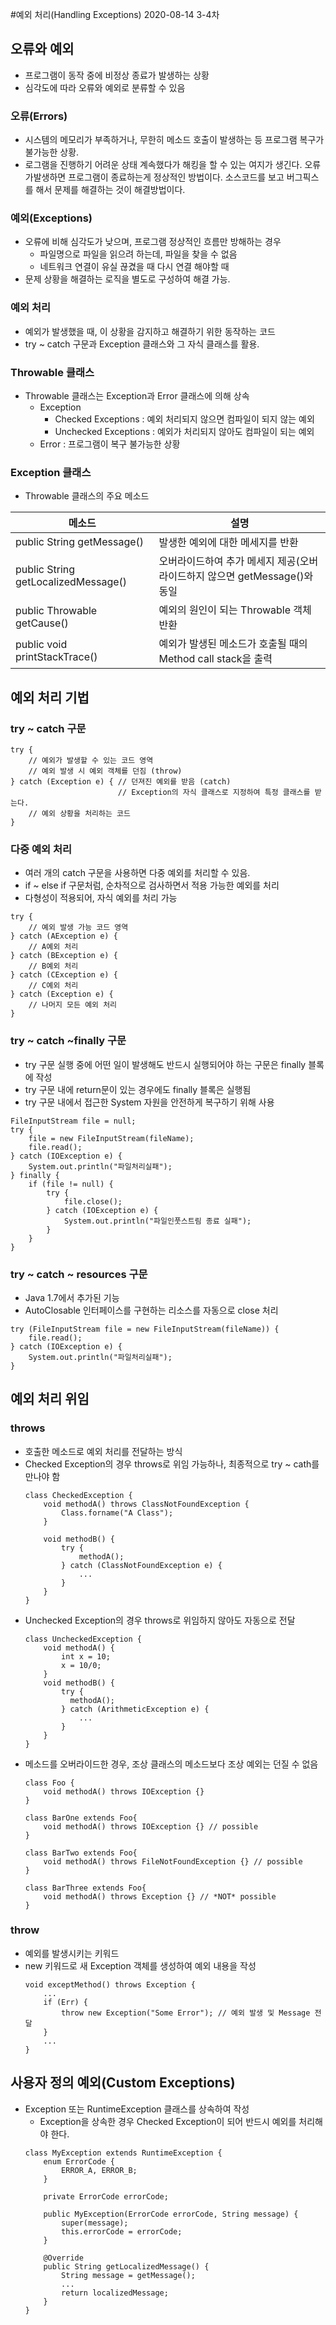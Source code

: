 #예외 처리(Handling Exceptions)
2020-08-14 3-4차
## 오류와 예외
* 프로그램이 동작 중에 비정상 종료가 발생하는 상황
* 심각도에 따라 오류와 예외로 분류할 수 있음

### 오류(Errors)
* 시스템의 메모리가 부족하거나, 무한히 메소드 호출이 발생하는 등 프로그램 복구가 불가능한 상황.
* 로그램을 진행하기 어려운 상태 계속했다가 해킹을 할 수 있는 여지가 생긴다. 오류가발생하면 프로그램이 종료하는게 정상적인 방법이다.
  소스코드를 보고 버그픽스를 해서 문제를 해결하는 것이 해결방법이다.
### 예외(Exceptions)
* 오류에 비해 심각도가 낮으며, 프로그램 정상적인 흐름만 방해하는 경우 
   * 파일명으로 파일을 읽으려 하는데, 파일을 찾을 수 없음
   * 네트워크 연결이 유실 끊겼을 때 다시 연결 해야할 때
* 문제 상황을 해결하는 로직을 별도로 구성하여 해결 가능.
### 예외 처리
* 예외가 발생했을 때, 이 상황을 감지하고 해결하기 위한 동작하는 코드
* try ~ catch 구문과 Exception 클래스와 그 자식 클래스를 활용.
### Throwable 클래스
* Throwable 클래스는 Exception과 Error 클래스에 의해 상속
  * Exception
    * Checked Exceptions : 예외 처리되지 않으면 컴파일이 되지 않는 예외
    * Unchecked Exceptions : 예외가 처리되지 않아도 컴파일이 되는 예외
  * Error : 프로그램이 복구 불가능한 상황
### Exception 클래스
  * Throwable 클래스의 주요 메소드
  
  |메소드|설명|
  |-----|-----|
  |public String getMessage()|발생한 예외에 대한 메세지를 반환|
  |public String getLocalizedMessage()|오버라이드하여 추가 메세지 제공(오버라이드하지 않으면 getMessage()와 동일|
  |public Throwable getCause()|예외의 원인이 되는 Throwable 객체 반환|
  |public void printStackTrace()|예외가 발생된 메소드가 호출될 때의 Method call stack을 출력|
## 예외 처리 기법
### try ~ catch 구문
 ````
 try {
     // 예외가 발생할 수 있는 코드 영역
     // 예외 발생 시 예외 객체를 던짐 (throw)
 } catch (Exception e) { // 던져진 예외를 받음 (catch)
                         // Exception의 자식 클래스로 지정하여 특정 클래스를 받는다.
     // 예외 상황을 처리하는 코드
 }
 ````
### 다중 예외 처리
 * 여러 개의 catch 구문을 사용하면 다중 예외를 처리할 수 있음.
 * if ~ else if 구문처럼, 순차적으로 검사하면서 적용 가능한 예외를 처리
 * 다형성이 적용되어, 자식 예외를 처리 가능
 ````
 try {
     // 예외 발생 가능 코드 영역
 } catch (AException e) {
     // A예외 처리
 } catch (BException e) {
     // B예외 처리
 } catch (CException e) {
     // C예외 처리
 } catch (Exception e) {
     // 나머지 모든 예외 처리
 }
 ````
### try ~ catch ~finally 구문
 * try 구문 실행 중에 어떤 일이 발생해도 반드시 실행되어야 하는 구문은 finally 블록에 작성
 * try 구문 내에 return문이 있는 경우에도 finally 블록은 실행됨
 * try 구문 내에서 접근한 System 자원을 안전하게 복구하기 위해 사용
 ````
 FileInputStream file = null;
 try {
     file = new FileInputStream(fileName);
     file.read();
 } catch (IOException e) {
     System.out.println("파일처리실패");
 } finally {
     if (file != null) {
         try {
             file.close();
         } catch (IOException e) {
             System.out.println("파일인풋스트림 종료 실패");
         }
     }
 }
 ````
### try ~ catch ~ resources 구문
* Java 1.7에서 추가된 기능
* AutoClosable 인터페이스를 구현하는 리소스를 자동으로 close 처리
````
try (FileInputStream file = new FileInputStream(fileName)) {
    file.read();
} catch (IOException e) {
    System.out.println("파일처리실패");
}
````
## 예외 처리 위임
### throws
* 호출한 메소드로 예외 처리를 전달하는 방식
* Checked Exception의 경우 throws로 위임 가능하나, 최종적으로 try ~ cath를 만나야 함
  ````
  class CheckedException {
      void methodA() throws ClassNotFoundException {
          Class.forname("A Class");
      }
  
      void methodB() {
          try {
              methodA();
          } catch (ClassNotFoundException e) {
              ...
          }
      }
  }
  ````
* Unchecked Exception의 경우 throws로 위임하지 않아도 자동으로 전달
  ````
  class UncheckedException {
      void methodA() {
          int x = 10;
          x = 10/0;
      }
      void methodB() {
          try {
            methodA();
          } catch (ArithmeticException e) {
              ...
          }
      }
  }
  ````
* 메소드를 오버라이드한 경우, 조상 클래스의 메소드보다 조상 예외는 던질 수 없음
  ````
  class Foo {
      void methodA() throws IOException {}
  }
  
  class BarOne extends Foo{
      void methodA() throws IOException {} // possible
  }
  
  class BarTwo extends Foo{
      void methodA() throws FileNotFoundException {} // possible
  }
  
  class BarThree extends Foo{
      void methodA() throws Exception {} // *NOT* possible
  }
  ````
### throw
* 예외를 발생시키는 키워드
* new 키워드로 새 Exception 객체를 생성하여 예외 내용을 작성
  ````
  void exceptMethod() throws Exception {
      ...
      if (Err) {
          throw new Exception("Some Error"); // 예외 발생 및 Message 전달
      }
      ...
  }
  ````
## 사용자 정의 예외(Custom Exceptions)
* Exception 또는 RuntimeException 클래스를 상속하여 작성
  * Exception을 상속한 경우 Checked Exception이 되어 반드시 예외를 처리해야 한다.
  ````
  class MyException extends RuntimeException {
      enum ErrorCode {
          ERROR_A, ERROR_B;
      }
  
      private ErrorCode errorCode;
  
      public MyException(ErrorCode errorCode, String message) {
          super(message);
          this.errorCode = errorCode;
      }
  
      @Override
      public String getLocalizedMessage() {
          String message = getMessage();
          ...
          return localizedMessage;
      }
  }
  ```` 